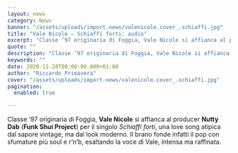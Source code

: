```yaml
---
layout: news
category: News
banner: "/assets/uploads/import.news/valenicole.cover_.schiaffi.jpg"
title: "Vale Nicole – Schiaffi forti: audio"
excerpt: "Classe ’97 originaria di Foggia, Vale Nicole si affianca al producer Nutty Dab (Funk Shui Project) per il singolo Schiaffi forti, una love song atipica dal sapore vintage, ma dal look moderno. Il brano fonde infatti il pop con sfumature più soul e r’n’b, esaltando la voce di Vale, intensa ma raffinata.  "
quote: ""
description: "Classe ’97 originaria di Foggia, Vale Nicole si affianca al producer Nutty Dab (Funk Shui Project) per il singolo Schiaffi forti, una love song atipica dal sapore vintage, ma dal look moderno. Il brano fonde infatti il pop con sfumature più soul e r’n’b, esaltando la voce di Vale, intensa ma raffinata.  "
keywords: ""
date: 2020-11-28T00:00:00.000+01:00
author: "Riccardo Primavera"
cover: "/assets/uploads/import.news/valenicole.cover_.schiaffi.jpg"
pagination:
  enabled: true

---
```


Classe ’97 originaria di Foggia, **Vale Nicole** si affianca al producer **Nutty Dab** (**Funk Shui Project**) per il singolo _Schiaffi forti_, una love song atipica dal sapore vintage, ma dal look moderno. Il brano fonde infatti il pop con sfumature più soul e r’n’b, esaltando la voce di Vale, intensa ma raffinata.